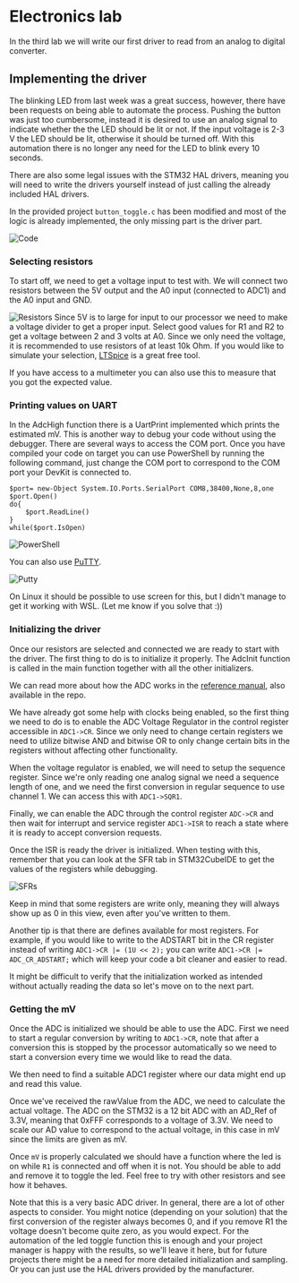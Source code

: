 # Electronics lab

In the third lab we will write our first driver to read from an analog to digital converter.

## Implementing the driver 

The blinking LED from last week was a great success, however, there have been requests on being able to automate the process. Pushing the button was just too cumbersome, instead it is desired to use an analog signal to indicate whether the the LED should be lit or not. If the input voltage is 2-3 V the LED should be lit, otherwise it should be turned off. With this automation there is no longer any need for the LED to blink every 10 seconds.

There are also some legal issues with the STM32 HAL drivers, meaning you will need to write the drivers yourself instead of just calling the already included HAL drivers.

In the provided project `button_toggle.c` has been modified and most of the logic is already implemented, the only missing part is the driver part.

![Code](Images/Code.png)

### Selecting resistors
To start off, we need to get a voltage input to test with. We will connect two resistors between the 5V output and the A0 input (connected to ADC1) and the A0 input and GND.

![Resistors](Images/Resistors.png)
Since 5V is to large for input to our processor we need to make a voltage divider to get a proper input. Select good values for R1 and R2 to get a voltage between 2 and 3 volts at A0. Since we only need the voltage, it is recommended to use resistors of at least 10k Ohm. If you would like to simulate your selection, [LTSpice](https://www.analog.com/en/resources/design-tools-and-calculators/ltspice-simulator.html) is a great free tool.

If you have access to a multimeter you can also use this to measure that you got the expected value.

### Printing values on UART
In the AdcHigh function there is a UartPrint implemented which prints the estimated mV. This is another way to debug your code without using the debugger. There are several ways to access the COM port. Once you have compiled your code on target you can use PowerShell by running the following command, just change the COM port to correspond to the COM port your DevKit is connected to.

```
$port= new-Object System.IO.Ports.SerialPort COM8,38400,None,8,one
$port.Open()
do{
    $port.ReadLine()
}
while($port.IsOpen)
```
![PowerShell](Images/Powershell.png)

You can also use [PuTTY](https://www.putty.org/).

![Putty](Images/Putty.png)

On Linux it should be possible to use screen for this, but I didn't manage to get it working with WSL. (Let me know if you solve that :))

### Initializing the driver
Once our resistors are selected and connected we are ready to start with the driver. The first thing to do is to initialize it properly. The AdcInit function is called in the main function together with all the other initializers.

We can read more about how the ADC works in the [reference manual](rm0365-stm32f302xbcde-and-stm32f302x68-advanced-armbased-32bit-mcus-stmicroelectronics.pdf), also available in the repo.

We have already got some help with clocks being enabled, so the first thing we need to do is to enable the ADC Voltage Regulator in the control register accessible in `ADC1->CR`. Since we only need to change certain registers we need to utilize bitwise AND and bitwise OR to only change certain bits in the registers without affecting other functionality.

When the voltage regulator is enabled, we will need to setup the sequence register. Since we're only reading one analog signal we need a sequence length of one, and we need the first conversion in regular sequence to use channel 1. We can access this with `ADC1->SQR1`.

Finally, we can enable the ADC through the control register `ADC->CR` and then wait for interrupt and service register `ADC1->ISR` to reach a state where it is ready to accept conversion requests.

Once the ISR is ready the driver is initialized. When testing with this, remember that you can look at the SFR tab in STM32CubeIDE to get the values of the registers while debugging.

![SFRs](Images/SFRs.png)

Keep in mind that some registers are write only, meaning they will always show up as 0 in this view, even after you've written to them.

Another tip is that there are defines available for most registers. For example, if you would like to write to the ADSTART bit in the CR register instead of writing `ADC1->CR |= (1U << 2);` you can write `ADC1->CR |= ADC_CR_ADSTART;` which will keep your code a bit cleaner and easier to read.

It might be difficult to verify that the initialization worked as intended without actually reading the data so let's move on to the next part.

### Getting the mV

Once the ADC is initialized we should be able to use the ADC. First we need to start a regular conversion by writing to `ADC1->CR`, note that after a conversion this is stopped by the processor automatically so we need to start a conversion every time we would like to read the data. 

We then need to find a suitable ADC1 register where our data might end up and read this value. 

Once we've received the rawValue from the ADC, we need to calculate the actual voltage. The ADC on the STM32 is a 12 bit ADC with an AD_Ref of 3.3V, meaning that 0xFFF corresponds to a voltage of 3.3V. We need to scale our AD value to correspond to the actual voltage, in this case in mV since the limits are given as mV.

Once `mV` is properly calculated we should have a function where the led is on while `R1` is connected and off when it is not. You should be able to add and remove it to toggle the led. Feel free to try with other resistors and see how it behaves.

Note that this is a very basic ADC driver. In general, there are a lot of other aspects to consider. You might notice (depending on your solution) that the first conversion of the register always becomes 0, and if you remove R1 the voltage doesn't become quite zero, as you would expect. For the automation of the led toggle function this is enough and your project manager is happy with the results, so we'll leave it here, but for future projects there might be a need for more detailed initialization and sampling. Or you can just use the HAL drivers provided by the manufacturer.